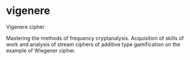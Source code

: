 # vigenere
Vigenere cipher
  
  
Mastering the methods of frequency cryptanalysis. Acquisition of skills of work and analysis of stream ciphers of additive type gamification on the example of Wiegener cipher.
